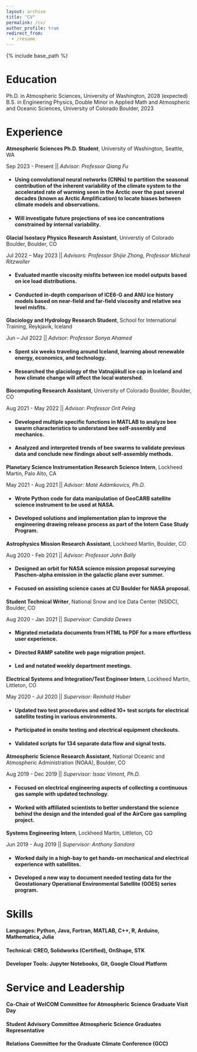 ```yaml
---
layout: archive
title: "CV"
permalink: /cv/
author_profile: true
redirect_from:
  - /resume
---
```


{% include base_path %}

Education
======
Ph.D. in Atmospheric Sciences, University of Washington, 2028 (expected)
B.S. in Engineering Physics, Double Minor in Applied Math and Atmospheric and Oceanic Sciences, University of Colorado Boulder, 2023

Experience
======
**Atmospheric Sciences Ph.D. Student**, University of Washington, Seattle, WA 

Sep 2023 - Present || _Advisor: Professor Qiang Fu_

* #### Using convolutional neural networks (CNNs) to partition the seasonal contribution of the inherent variability of the climate system to the accelerated rate of warming seen in the Arctic over the past several decades (known as Arctic Amplification) to locate biases between climate models and observations.
* #### Will investigate future projections of sea ice concentrations constrained by internal variability.

**Glacial Isostacy Physics Research Assistant**, Universtiy of Colorado Boulder, Boulder, CO

Jul 2022 – May 2023 || _Advisors: Professor Shijie Zhong, Professor Micheal Ritzwoller_
* #### Evaluated mantle viscosity misfits between ice model outputs based on ice load distributions.
* #### Conducted in-depth comparison of ICE6-G and ANU ice history models based on near-field and far-field viscosity and relative sea level misfits.

**Glaciology and Hydrology Research Student**, School for International Training, Reykjavík, Iceland

Jun – Jul 2022 || _Advisor: Professor Sonya Ahamed_
* #### Spent six weeks traveling around Iceland, learning about renewable energy, economics, and technology.
* #### Researched the glaciology of the Vatnajökull ice cap in Iceland and how climate change will affect the local watershed.
 
**Biocomputing Research Assistant**, University of Colorado Boulder, Boulder, CO

Aug 2021 - May 2022 || _Advisor: Professor Orit Peleg_
* #### Developed multiple specific functions in MATLAB to analyze bee swarm characteristics to understand bee self-assembly and mechanics.
* #### Analyzed and interpreted trends of bee swarms to validate previous data and conclude new findings about self-assembly methods.

**Planetary Science Instrumentation Research Science Intern**, Lockheed Martin, Palo Alto, CA

May 2021 - Aug 2021 || _Advisor: Maté Adámkovics, Ph.D._
* #### Wrote Python code for data manipulation of GeoCARB satellite science instrument to be used at NASA.
* #### Developed solutions and implementation plan to improve the engineering drawing release process as part of the Intern Case Study Program.

**Astrophysics Mission Research Assistant**, Lockheed Martin, Boulder, CO

Aug 2020 - Feb 2021 || _Advisor: Professor John Bally_
* #### Designed an orbit for NASA science mission proposal surveying Paschen-alpha emission in the galactic plane over summer.
* #### Focused on assisting science cases at CU Boulder for NASA proposal.

**Student Technical Writer**, National Snow and Ice Data Center (NSIDC), Boulder, CO

Aug 2020 - Jan 2021 || _Supervisor: Candida Dewes_
* #### Migrated metadata documents from HTML to PDF for a more effortless user experience.
* #### Directed RAMP satellite web page migration project.
* #### Led and notated weekly department meetings.

**Electrical Systems and Integration/Test Engineer Intern**, Lockheed Martin, Littleton, CO

May 2020 - Jul 2020 || _Supervisor: Reinhold Huber_
* #### Updated two test procedures and edited 10+ test scripts for electrical satellite testing in various environments.
* #### Participated in onsite testing and electrical equipment checkouts.
* #### Validated scripts for 134 separate data flow and signal tests.

**Atmospheric Science Research Assistant**, National Oceanic and Atmospheric Administration (NOAA), Boulder, CO

Aug 2019 - Dec 2019 || _Supervisor: Issac Vimont, Ph.D._
* #### Focused on electrical engineering aspects of collecting a continuous gas sample with updated technology.
* #### Worked with affiliated scientists to better understand the science behind the design and the intended goal of the AirCore gas sampling project.

**Systems Engineering Intern**, Lockheed Martin, Littleton, CO

Jun 2019 - Aug 2019 || _Supervisor: Anthony Sandora_
* #### Worked daily in a high-bay to get hands-on mechanical and electrical experience with satellites.
* #### Developed a new way to document needed testing data for the Geostationary Operational Environmental Satellite (GOES) series program.
  
Skills
======
####   Languages: Python, Java, Fortran, MATLAB, C++, R, Arduino, Mathematica, Julia
####   Technical: CREO, Solidworks (Certified), OnShape, STK
####   Developer Tools: Jupyter Notebooks, Git, Google Cloud Platform
  
Service and Leadership
======
####   Co-Chair of WelCOM Committee for Atmospheric Science Graduate Visit Day
####   Student Advisory Committee Atmospheric Science Graduates Representative
####   Relations Committee for the Graduate Climate Conference (GCC)
